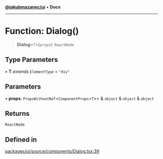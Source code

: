 [**@jakubmazanec/ui**](../README.md) • **Docs**

---

# Function: Dialog()

> **Dialog**\<`T`\>(`props`): `ReactNode`

## Type Parameters

• **T** _extends_ `ElementType` = `"div"`

## Parameters

• **props**: `PropsWithoutRef`\<`ComponentProps`\<`T`\>\> & `object` & `object` & `object`

## Returns

`ReactNode`

## Defined in

[packages/ui/source/components/Dialog.tsx:39](https://github.com/jakubmazanec/tools/blob/05074a1dedd887672f015df129961cd35c75acfe/packages/ui/source/components/Dialog.tsx#L39)
